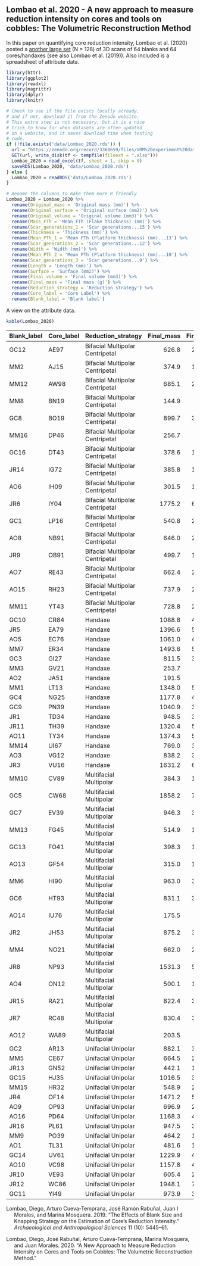 
## Lombao et al. 2020 - A new approach to measure reduction intensity on cores and tools on cobbles: The Volumetric Reconstruction Method

In this paper on quantifying core reduction intensity, Lombao et al.
(2020) posted a [another large
set](https://zenodo.org/record/3368659#.X0TENcgzZJJ) (N = 128) of 3D
scans of 64 blanks and 64 cores/handaxes (see also Lombao et al.
(2019)). Also included is a spreadsheet of attribute data.

``` r
library(httr)
library(ggplot2)
library(readxl)
library(magrittr)
library(dplyr)
library(knitr)

# Check to see if the file exists locally already, 
# and if not, download it from the Zenodo website.
# This extra step is not necessary, but it is a nice
# trick to know for when datasets are often updated
# on a website, and it saves download time when testing
# code.
if (!file.exists('data/Lombao_2020.rds')) {
  url = "https://zenodo.org/record/3368659/files/VRM%20experiment%20database.xlsx?download=1"
  GET(url, write_disk(tf <- tempfile(fileext = ".xlsx")))
  Lombao_2020 = read_excel(tf, sheet = 1, skip = 0) 
  saveRDS(Lombao_2020, 'data/Lombao_2020.rds') 
} else {
  Lombao_2020 = readRDS('data/Lombao_2020.rds')
}

# Rename the columns to make them more R friendly
Lombao_2020 = Lombao_2020 %>%
  rename(Original_mass = 'Original mass (mm)') %>%
  rename(Original_surface = 'Original surface (mm2)') %>%
  rename(Original_volume = 'Original volume (mm3)') %>%
  rename(Mass_FTh = 'Mean FTh (Flake thickness) (mm)') %>%
  rename(Scar_generations_1 = 'Scar generations...15') %>%
  rename(Thickness = 'Thickness (mm)') %>%
  rename(Mean_PTh_1 = 'Mean PTh (Platform thickness) (mm)...13') %>%
  rename(Scar_generations_2 = 'Scar generations...12') %>%
  rename(Width = 'Width (mm)') %>%
  rename(Mean_PTh_2 = 'Mean PTh (Platform thickness) (mm)...10') %>%
  rename(Scar_generations_3 = 'Scar generations...9') %>%
  rename(Length = 'Length (mm)') %>%
  rename(Surface = 'Surface (mm2)') %>%
  rename(Final_volume = 'Final volume (mm3)') %>%
  rename(Final_mass = 'Final mass (g)') %>%
  rename(Reduction_strategy = 'Reduction strategy') %>%
  rename(Core_label = 'Core Label') %>%
  rename(Blank_label = 'Blank label')
```

A view on the attribute data.

``` r
kable(Lombao_2020)
```

| Blank\_label | Core\_label | Reduction\_strategy             | Final\_mass | Final\_volume |   Surface |   Density | Length | Scar\_generations\_3 | Mean\_PTh\_2 |  Width | Scar\_generations\_2 | Mean\_PTh\_1 | Thickness | Scar\_generations\_1 | Mass\_FTh | Original\_volume | Original\_surface | Original\_mass |
| :----------- | :---------- | :------------------------------ | ----------: | ------------: | --------: | --------: | -----: | -------------------: | -----------: | -----: | -------------------: | -----------: | --------: | -------------------: | --------: | ---------------: | ----------------: | -------------: |
| GC12         | AE97        | Bifacial Multipolar Centripetal |       626.8 |     237738.52 | 22494.274 | 0.0026365 | 110.41 |                    2 |        11.05 |  90.98 |                    3 |        11.05 |     61.40 |                    0 |        13 |         430945.9 |          30376.39 |      1136.1932 |
| MM2          | AJ15        | Bifacial Multipolar Centripetal |       374.9 |     142783.12 | 17777.431 | 0.0026257 |  90.36 |                    4 |        11.05 |  83.91 |                    2 |        11.05 |     56.80 |                    0 |        13 |         292962.5 |          23930.21 |       769.2200 |
| MM12         | AW98        | Bifacial Multipolar Centripetal |       685.1 |     257057.32 | 25761.263 | 0.0026652 | 116.94 |                    6 |        11.05 |  93.59 |                    4 |        11.05 |     48.66 |                    0 |        13 |         632897.6 |          44485.20 |      1686.7762 |
| MM8          | BN19        | Bifacial Multipolar Centripetal |       144.9 |      55018.68 |  9160.604 | 0.0026337 |  74.84 |                    2 |        11.05 |  62.36 |                    2 |        11.05 |     32.15 |                    1 |        13 |         144915.1 |          15946.00 |       381.6557 |
| GC8          | BO19        | Bifacial Multipolar Centripetal |       899.7 |     341708.35 | 33650.509 | 0.0026329 | 139.18 |                    4 |        11.05 | 114.81 |                    4 |        11.05 |     46.74 |                    1 |        13 |         766870.9 |          47377.97 |      2019.1305 |
| MM16         | DP46        | Bifacial Multipolar Centripetal |       256.7 |      97253.57 | 13186.224 | 0.0026395 |  75.89 |                    5 |        11.05 |  72.51 |                    4 |        11.05 |     46.33 |                    1 |        13 |         396348.8 |          35175.02 |      1046.1588 |
| GC16         | DT43        | Bifacial Multipolar Centripetal |       378.6 |     143198.47 | 18152.167 | 0.0026439 |  91.99 |                    4 |        11.05 |  90.59 |                    5 |        11.05 |     45.94 |                    1 |        13 |         534578.3 |          37445.15 |      1413.3625 |
| JR14         | IG72        | Bifacial Multipolar Centripetal |       385.8 |     142272.73 | 20475.997 | 0.0027117 | 107.31 |                    3 |        11.05 |  99.41 |                    6 |        11.05 |     39.63 |                    1 |        13 |         424981.4 |          32314.26 |      1152.4192 |
| AO6          | IH09        | Bifacial Multipolar Centripetal |       301.5 |     114207.18 | 16292.268 | 0.0026399 |  97.32 |                    6 |        11.05 |  87.83 |                    5 |        11.05 |     39.98 |                    1 |        13 |         523356.0 |          37672.27 |      1381.6280 |
| JR6          | IY04        | Bifacial Multipolar Centripetal |      1775.2 |     685545.67 | 48290.054 | 0.0025895 | 158.53 |                    1 |        11.05 | 151.05 |                    2 |        11.05 |     73.51 |                    0 |        13 |         912338.3 |          57577.86 |      2362.4727 |
| GC1          | LP16        | Bifacial Multipolar Centripetal |       540.8 |     205325.06 | 21368.287 | 0.0026339 | 114.47 |                    2 |        11.05 |  88.76 |                    3 |        11.05 |     44.17 |                    0 |        13 |         306845.7 |          25881.48 |       808.1924 |
| AO8          | NB91        | Bifacial Multipolar Centripetal |       646.0 |     236382.86 | 24776.835 | 0.0027329 | 109.23 |                    4 |        11.05 |  91.36 |                    4 |        11.05 |     59.03 |                    0 |        13 |         532015.5 |          38194.47 |      1453.9211 |
| JR9          | OB91        | Bifacial Multipolar Centripetal |       499.7 |     191789.40 | 25094.227 | 0.0026055 | 121.00 |                    6 |        11.05 | 104.92 |                    4 |        11.05 |     35.84 |                    0 |        13 |         783444.8 |          64273.99 |      2041.2357 |
| AO7          | RE43        | Bifacial Multipolar Centripetal |       662.4 |     235600.35 | 23015.073 | 0.0028115 | 110.61 |                    4 |        11.05 |  92.29 |                    4 |        11.05 |     52.69 |                    0 |        13 |         595269.3 |          42893.05 |      1673.6240 |
| AO15         | RH23        | Bifacial Multipolar Centripetal |       737.9 |     283236.27 | 26297.787 | 0.0026052 | 124.09 |                    4 |        11.05 |  95.15 |                    2 |        11.05 |     60.59 |                    0 |        13 |         598076.3 |          39611.07 |      1558.1356 |
| MM11         | YT43        | Bifacial Multipolar Centripetal |       728.8 |     276891.96 | 25823.651 | 0.0026321 | 107.13 |                    3 |        11.05 | 105.59 |                    2 |        11.05 |     60.33 |                    0 |        13 |         481699.3 |          34975.20 |      1267.8680 |
| GC10         | CR84        | Handaxe                         |      1088.8 |     413846.09 | 39343.946 | 0.0026309 | 172.47 |                    4 |        11.05 | 128.22 |                    4 |        11.05 |     54.05 |                    0 |        13 |        1085826.3 |          74922.39 |      2856.7326 |
| JR5          | EA79        | Handaxe                         |      1396.6 |     547029.68 | 43236.099 | 0.0025531 | 177.31 |                    5 |        11.05 | 109.41 |                    5 |        11.05 |     78.72 |                    0 |        13 |        1733023.2 |          85479.63 |      4424.5136 |
| AO5          | EC76        | Handaxe                         |      1061.0 |     408166.21 | 40648.510 | 0.0025994 | 187.70 |                    5 |        11.05 | 127.23 |                    4 |        11.05 |     38.30 |                    0 |        13 |         751714.9 |          62124.60 |      1954.0312 |
| MM7          | ER34        | Handaxe                         |      1493.6 |     571279.57 | 54507.027 | 0.0026145 | 244.75 |                    4 |        11.05 | 121.26 |                    5 |        11.05 |     48.09 |                    0 |        13 |        1093545.4 |          80484.38 |      2859.0545 |
| GC3          | GI27        | Handaxe                         |       811.5 |     308763.22 | 32884.694 | 0.0026282 | 154.08 |                    5 |        11.05 |  99.40 |                    5 |        11.05 |     53.24 |                    0 |        13 |         707802.8 |          52635.42 |      1860.2667 |
| MM3          | GV21        | Handaxe                         |       253.7 |      96022.83 | 14288.578 | 0.0026421 |  94.81 |                    5 |        11.05 |  63.86 |                    6 |        11.05 |     36.40 |                    2 |        13 |         487259.2 |          44943.71 |      1287.3780 |
| AO2          | JA51        | Handaxe                         |       191.5 |      72666.42 | 13036.708 | 0.0026353 | 101.44 |                    4 |        11.05 |  49.43 |                    5 |        11.05 |     38.38 |                    2 |        13 |         636647.2 |          41726.88 |      1677.7755 |
| MM1          | LT13        | Handaxe                         |      1348.0 |     520903.19 | 45440.179 | 0.0025878 | 205.06 |                    5 |        11.05 | 126.30 |                    6 |        11.05 |     46.47 |                    0 |        13 |        1057725.0 |          75827.41 |      2737.1943 |
| GC4          | NG25        | Handaxe                         |      1177.8 |     446037.07 | 37862.430 | 0.0026406 | 171.61 |                    2 |        11.05 | 102.06 |                    2 |        11.05 |     57.01 |                    0 |        13 |         606187.8 |          46323.06 |      1600.6921 |
| GC9          | PN39        | Handaxe                         |      1040.9 |     393581.22 | 35432.099 | 0.0026447 | 166.97 |                    6 |        11.05 | 113.03 |                    6 |        11.05 |     62.07 |                    1 |        13 |        1231999.9 |          64340.97 |      3258.2568 |
| JR1          | TD34        | Handaxe                         |       948.5 |     363655.69 | 36064.667 | 0.0026082 | 153.80 |                    4 |        11.05 | 104.41 |                    4 |        11.05 |     59.43 |                    1 |        13 |         885259.7 |          54842.85 |      2308.9666 |
| JR11         | TH39        | Handaxe                         |      1320.4 |     506148.35 | 43095.997 | 0.0026087 | 189.83 |                    4 |        11.05 | 127.31 |                    4 |        11.05 |     65.05 |                    0 |        13 |        1217181.0 |          80081.81 |      3175.2861 |
| AO11         | TY34        | Handaxe                         |      1374.3 |     530152.09 | 45908.079 | 0.0025923 | 187.27 |                    6 |        11.05 | 132.97 |                    5 |        11.05 |     53.62 |                    0 |        13 |        1005601.0 |          69757.61 |      2606.7944 |
| MM14         | UI67        | Handaxe                         |       769.0 |     303168.25 | 27184.020 | 0.0025365 | 111.92 |                    3 |        11.05 |  90.67 |                    3 |        11.05 |     55.99 |                    0 |        13 |         767876.1 |          52810.17 |      1947.7526 |
| AO3          | VG12        | Handaxe                         |       838.2 |     307543.74 | 32906.578 | 0.0027255 | 170.63 |                    6 |        11.05 | 110.67 |                    7 |        11.05 |     43.97 |                    0 |        13 |         990843.5 |          74594.98 |      2700.5103 |
| JR3          | VU16        | Handaxe                         |      1631.2 |     628731.77 | 47252.865 | 0.0025944 | 191.05 |                    2 |        11.05 | 130.11 |                    5 |        11.05 |     63.67 |                    0 |        13 |        1222193.5 |          71665.07 |      3170.8945 |
| MM10         | CV89        | Multifacial Multipolar          |       384.3 |     145718.18 | 16051.410 | 0.0026373 |  76.97 |                    2 |        11.05 |  62.60 |                    4 |        11.05 |     62.60 |                    0 |        13 |         436324.0 |          32898.41 |      1150.7095 |
| GC5          | CW68        | Multifacial Multipolar          |      1858.2 |     711013.48 | 46428.266 | 0.0026135 | 144.77 |                    2 |        11.05 | 139.04 |                    2 |        11.05 |     64.62 |                    0 |        13 |        1214616.8 |          68164.19 |      3174.3434 |
| GC7          | EV39        | Multifacial Multipolar          |       946.3 |     361543.12 | 29375.318 | 0.0026174 | 100.30 |                    4 |        11.05 |  90.43 |                    3 |        11.05 |     83.96 |                    0 |        13 |        1276591.5 |          67368.77 |      3341.3403 |
| MM13         | FG45        | Multifacial Multipolar          |       514.9 |     192664.84 | 19816.594 | 0.0026725 |  92.33 |                    2 |        11.05 |  83.05 |                    2 |        11.05 |     57.43 |                    1 |        13 |         484063.5 |          34382.35 |      1293.6677 |
| GC13         | FO41        | Multifacial Multipolar          |       398.3 |     151526.62 | 17617.596 | 0.0026286 |  98.81 |                    2 |        11.05 |  73.33 |                    5 |        11.05 |     48.88 |                    1 |        13 |         563967.2 |          37112.30 |      1482.4336 |
| AO13         | GF54        | Multifacial Multipolar          |       315.0 |     119518.59 | 15185.944 | 0.0026356 |  88.48 |                    5 |        11.05 |  60.39 |                    4 |        11.05 |     56.90 |                    4 |        13 |         616401.8 |          40835.88 |      1624.5720 |
| MM6          | HI90        | Multifacial Multipolar          |       963.0 |     365404.04 | 27779.940 | 0.0026354 | 114.26 |                    1 |        11.05 |  99.15 |                    3 |        11.05 |     66.61 |                    0 |        13 |         471892.3 |          31594.68 |      1243.6433 |
| GC6          | HT93        | Multifacial Multipolar          |       831.1 |     314775.99 | 27494.004 | 0.0026403 | 118.42 |                    5 |        11.05 |  99.95 |                    3 |        11.05 |     71.24 |                    0 |        13 |         540985.2 |          35777.59 |      1428.3579 |
| AO14         | IU76        | Multifacial Multipolar          |       175.5 |      66514.40 | 10227.379 | 0.0026385 |  62.80 |                    6 |        11.05 |  57.24 |                    4 |        11.05 |     46.50 |                    3 |        13 |         790819.1 |          48836.21 |      2086.5973 |
| JR2          | JH53        | Multifacial Multipolar          |       875.2 |     336574.92 | 27733.493 | 0.0026003 | 122.04 |                    2 |        11.05 |  97.66 |                    2 |        11.05 |     55.46 |                    0 |        13 |         796612.1 |          55691.78 |      2071.4406 |
| MM4          | NO21        | Multifacial Multipolar          |       662.0 |     245235.82 | 22866.441 | 0.0026994 |  90.08 |                    2 |        11.05 |  85.41 |                    5 |        11.05 |     73.27 |                    2 |        13 |         769616.1 |          50355.36 |      2077.5343 |
| JR8          | NP93        | Multifacial Multipolar          |      1531.3 |     591762.30 | 40912.259 | 0.0025877 | 147.33 |                    3 |        11.05 | 116.24 |                    1 |        11.05 |     72.22 |                    0 |        13 |         892283.2 |          54240.55 |      2308.9562 |
| AO4          | ON12        | Multifacial Multipolar          |       500.1 |     189117.07 | 19902.040 | 0.0026444 |  97.15 |                    5 |        11.05 |  77.44 |                    0 |        11.05 |     70.34 |                    5 |        13 |        1158303.9 |          73370.72 |      3063.0115 |
| JR15         | RA21        | Multifacial Multipolar          |       822.4 |     313530.80 | 29161.307 | 0.0026230 | 123.35 |                    3 |        11.05 | 102.32 |                    4 |        11.05 |     62.08 |                    0 |        13 |         556284.5 |          43284.76 |      1459.1497 |
| JR7          | RC48        | Multifacial Multipolar          |       830.4 |     315228.03 | 28942.482 | 0.0026343 | 131.35 |                    2 |        11.05 | 101.10 |                    3 |        11.05 |     50.49 |                    1 |        13 |         775378.0 |          50362.94 |      2042.5656 |
| AO12         | WA89        | Multifacial Multipolar          |       203.5 |      75220.70 | 11897.633 | 0.0027054 |  81.09 |                    4 |        11.05 |  76.38 |                    4 |        11.05 |     50.91 |                    2 |        13 |         717745.5 |          48268.29 |      1941.7689 |
| GC2          | AR13        | Unifacial Unipolar              |       882.1 |     334378.72 | 28273.469 | 0.0026380 | 119.89 |                    0 |        11.05 | 110.86 |                    2 |        11.05 |     56.71 |                    0 |        13 |         544005.5 |          36875.86 |      1435.1012 |
| MM5          | CE67        | Unifacial Unipolar              |       664.5 |     251929.04 | 23732.801 | 0.0026376 | 104.47 |                    1 |        11.05 |  77.72 |                    2 |        11.05 |     73.41 |                    2 |        13 |         702828.6 |          44472.01 |      1853.8142 |
| JR13         | GN52        | Unifacial Unipolar              |       442.1 |     168409.01 | 19872.580 | 0.0026252 | 103.47 |                    0 |        11.05 |  94.40 |                    3 |        11.05 |     33.72 |                    0 |        13 |         253407.9 |          26171.33 |       665.2353 |
| GC15         | HJ35        | Unifacial Unipolar              |      1016.5 |     385905.04 | 31138.418 | 0.0026341 | 117.15 |                    2 |        11.05 | 116.79 |                    2 |        11.05 |     61.77 |                    0 |        13 |         608187.4 |          39890.57 |      1602.0067 |
| MM15         | HR32        | Unifacial Unipolar              |       548.9 |     208944.64 | 22430.126 | 0.0026270 | 104.28 |                    0 |        11.05 |  93.92 |                    3 |        11.05 |     51.14 |                    1 |        13 |         592137.6 |          41666.94 |      1555.5524 |
| JR4          | OF14        | Unifacial Unipolar              |      1471.2 |     562225.84 | 43850.302 | 0.0026167 | 172.06 |                    2 |        11.05 | 135.04 |                    1 |        11.05 |     72.06 |                    0 |        13 |        1034475.1 |          68524.24 |      2706.9546 |
| AO9          | OP93        | Unifacial Unipolar              |       696.9 |     263797.56 | 24215.397 | 0.0026418 | 101.12 |                    0 |        11.05 |  87.87 |                    2 |        11.05 |     74.28 |                    2 |        13 |         562189.5 |          37286.36 |      1485.1913 |
| AO16         | PD64        | Unifacial Unipolar              |      1168.3 |     442541.51 | 33477.435 | 0.0026400 | 131.99 |                    0 |        11.05 |  93.97 |                    3 |        11.05 |     78.89 |                    0 |        13 |         830880.1 |          47074.20 |      2193.5055 |
| JR16         | PL61        | Unifacial Unipolar              |       947.5 |     358790.05 | 27738.385 | 0.0026408 | 121.34 |                    0 |        11.05 |  84.11 |                    3 |        11.05 |     69.56 |                    0 |        13 |         587856.6 |          37103.40 |      1552.4236 |
| MM9          | PO39        | Unifacial Unipolar              |       464.2 |     177366.73 | 19576.663 | 0.0026172 |  99.64 |                    4 |        11.05 |  80.92 |                    3 |        11.05 |     53.40 |                    1 |        13 |         757945.0 |          45556.12 |      1983.6757 |
| AO1          | TL31        | Unifacial Unipolar              |       481.6 |     182770.16 | 20850.533 | 0.0026350 | 113.09 |                    2 |        11.05 |  88.76 |                    4 |        11.05 |     44.32 |                    1 |        13 |         596261.4 |          39323.68 |      1571.1508 |
| GC14         | UV61        | Unifacial Unipolar              |      1229.9 |     465895.14 | 35080.706 | 0.0026399 | 138.09 |                    0 |        11.05 | 105.88 |                    3 |        11.05 |     65.92 |                    0 |        13 |         762198.2 |          49490.77 |      2012.1000 |
| AO10         | VC98        | Unifacial Unipolar              |      1157.8 |     439689.72 | 33948.247 | 0.0026332 | 128.00 |                    0 |        11.05 |  91.00 |                    0 |        11.05 |     83.00 |                    5 |        13 |        1205423.8 |          61131.54 |      3174.1466 |
| JR10         | VE93        | Unifacial Unipolar              |       605.4 |     229654.77 | 20767.899 | 0.0026361 |  93.78 |                    2 |        11.05 |  91.23 |                    0 |        11.05 |     51.48 |                    0 |        13 |         317520.5 |          26043.05 |       837.0256 |
| JR12         | WC86        | Unifacial Unipolar              |      1948.1 |     738178.89 | 48615.950 | 0.0026391 | 156.40 |                    3 |        11.05 | 119.25 |                    2 |        11.05 |     81.49 |                    0 |        13 |        1027756.4 |          57019.61 |      2712.3129 |
| GC11         | YI49        | Unifacial Unipolar              |       973.9 |     368859.78 | 28888.426 | 0.0026403 | 115.85 |                    0 |        11.05 | 112.21 |                    2 |        11.05 |     64.65 |                    0 |        13 |         468876.8 |          32126.44 |      1237.9749 |

<div id="refs" class="references hanging-indent">

<div id="ref-lombao_effects_2019">

Lombao, Diego, Arturo Cueva-Temprana, José Ramón Rabuñal, Juan I
Morales, and Marina Mosquera. 2019. “The Effects of Blank Size and
Knapping Strategy on the Estimation of Core’s Reduction Intensity.”
*Archaeological and Anthropological Sciences* 11 (10): 5445–61.

</div>

<div id="ref-lombao_new_2020">

Lombao, Diego, José Rabuñal, Arturo Cueva-Temprana, Marina Mosquera, and
Juan Morales. 2020. “A New Approach to Measure Reduction Intensity on
Cores and Tools on Cobbles: The Volumetric Reconstruction Method.”

</div>

</div>
